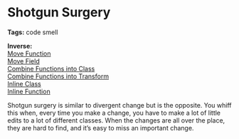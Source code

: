 # Shotgun Surgery

**Tags:** code smell

**Inverse:** </br>
[Move Function](./Move%20Function/Move%20Function.md)</br>
[Move Field](./Move%20Field/Move%20Field.md)</br>
[Combine Functions into Class](./Combine%20Functions%20into%20Class/Combine%20Functions%20into%20Class.md)</br>
[Combine Functions into Transform](./Combine%20Functions%20into%20Transform/Combine%20Functions%20into%20Transform.md) </br>
[Inline Class](./Inline%20Class/Inline%20Class.md)</br>
[Inline Function](./Inline%20Function/Inline%20Function.md)</br>

Shotgun surgery is similar to divergent change but is the opposite. You whiff this when,
every time you make a change, you have to make a lot of little edits to a lot of different classes.
When the changes are all over the place, they are hard to find, and it’s easy to miss an important change.